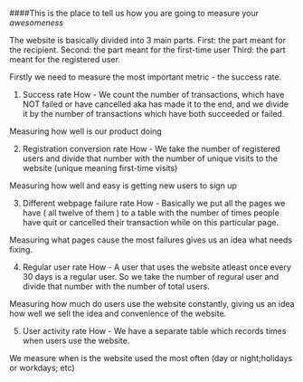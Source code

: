 ####This is the place to tell us how you are going to measure your _awesomeness_

The website is basically divided into 3 main parts.
First: the part meant for the recipient.
Second: the part meant for the first-time user
Third: the part meant for the registered user.

Firstly we need to measure the most important metric - the success rate.
1. Success rate
How - We count the number of transactions, which have NOT failed or have cancelled aka has made it to the end, and we divide it by the number of transactions which have both succeeded or failed.

Measuring how well is our product doing

2. Registration conversion rate
How - We take the number of registered users and divide that number with the number of unique visits to the website (unique meaning first-time visits)

Measuring how well and easy is getting new users to sign up

3. Different webpage failure rate
How -  Basically we put all the pages we have ( all twelve of them ) to a table with the number of times people have quit or cancelled their transaction while on this particular page.

Measuring what pages cause the most failures gives us an idea what needs fixing.

4. Regular user rate
How - A user that uses the website atleast once every 30 days is a regular user. So we take the number of regural user and divide that number with the number of total users.

Measuring how much do users use the website constantly, giving us an idea how well we sell the idea and convenience of the website.

5. User activity rate
How - We have a separate table which records times when users use the website.

We measure when is the website used the most often (day or night;holidays or workdays; etc)
